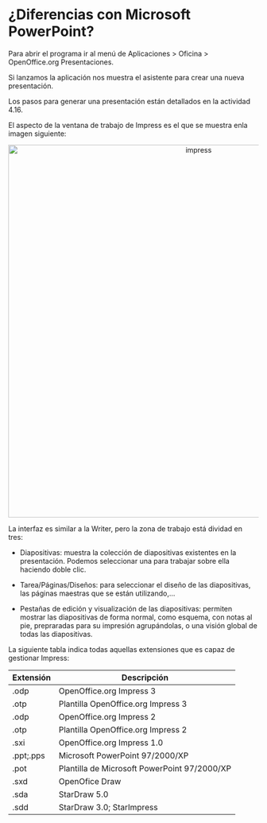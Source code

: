 # ¿Diferencias con Microsoft PowerPoint?

Para abrir el programa ir al menú de Aplicaciones > Oficina > OpenOffice.org Presentaciones.

Si lanzamos la aplicación nos muestra el asistente para crear una nueva presentación.

Los pasos para generar una presentación están detallados en la actividad 4.16.

El aspecto de la ventana de trabajo de Impress es el que se muestra enla imagen siguiente:

<div align="center">
    <img width="750" src="../images/unidad4_50.png" alt="impress">
</div>

La interfaz es similar a la Writer, pero la zona de trabajo está dividad en tres:

- Diapositivas: muestra la colección de diapositivas existentes en la presentación. Podemos seleccionar una para trabajar sobre ella haciendo doble clic.

- Tarea/Páginas/Diseños: para seleccionar el diseño de las diapositivas, las páginas maestras que se están utilizando,...

- Pestañas de edición y visualización de las diapositivas: permiten mostrar las diapositivas de forma normal, como esquema, con notas al pie, prepraradas para su impresión agrupándolas, o una visión global de todas las diapositivas.

La siguiente tabla indica todas aquellas extensiones que es capaz de gestionar Impress:

|Extensión|Descripción|
|---------|-----------|
|.odp	|OpenOffice.org Impress 3|
|.otp	|Plantilla OpenOffice.org Impress 3|
|.odp	|OpenOffice.org Impress 2|
|.otp	|Plantilla OpenOffice.org Impress 2|
|.sxi	|OpenOffice.org Impress 1.0|
|.ppt;.pps|	Microsoft PowerPoint 97/2000/XP|
|.pot	|Plantilla de Microsoft PowerPoint 97/2000/XP|
|.sxd	|OpenOfice Draw|
|.sda	|StarDraw 5.0|
|.sdd	|StarDraw 3.0; StarImpress|
